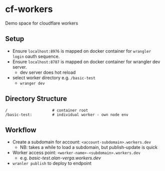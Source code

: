 # cf-workers

Demo space for cloudflare workers

## Setup

* Ensure `localhost:8976` is mapped on docker container for `wrangler login`
  oauth sequence.
* Ensure `localhost:8787` is mapped on docker container for wrangler dev server.
  * dev server does hot reload
* select worker directory e.g. `/basic-test`
  * `wranger dev`

## Directory Structure
```
/                    # container root
/basic-test:         # individual worker - own node env

```

## Workflow

* Create a subdomain for account: `<account-subdomain>.workers.dev`
  * NB: takes a while to load a subdomain, but publish-update is quick
* Worker access point: `<worker-name>-<subdomain>.workers.dev`
  * e.g. _basic-test.alan-verga.workers.dev_
* `wranler publish` to deploy to endpoint
